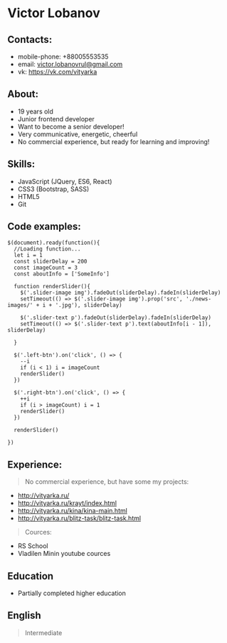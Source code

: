 # **Victor Lobanov**

## Contacts:

+ mobile-phone: +88005553535
+ email: victor.lobanovrul@gmail.com
+ vk: https://vk.com/vityarka

## About:
+ 19 years old
+ Junior frontend developer
+ Want to become a senior developer!
+ Very communicative, energetic, cheerful
+ No commercial experience, but ready for learning and improving!

## Skills:
+ JavaScript (JQuery, ES6, React)
+ CSS3 (Bootstrap, SASS)
+ HTML5
+ Git 

## Code examples:
```
$(document).ready(function(){
  //Loading function...
  let i = 1
  const sliderDelay = 200
  const imageCount = 3
  const aboutInfo = ['SomeInfo']

  function renderSlider(){
    $('.slider-image img').fadeOut(sliderDelay).fadeIn(sliderDelay)
    setTimeout(() => $('.slider-image img').prop('src', './news-images/' + i + '.jpg'), sliderDelay)

    $('.slider-text p').fadeOut(sliderDelay).fadeIn(sliderDelay)
    setTimeout(() => $('.slider-text p').text(aboutInfo[i - 1]), sliderDelay)

  }

  $('.left-btn').on('click', () => {
    --i
    if (i < 1) i = imageCount
    renderSlider()
  })

  $('.right-btn').on('click', () => {
    ++i
    if (i > imageCount) i = 1
    renderSlider()
  })

  renderSlider()

})
```

## Experience:

> No commercial experience, but have some my projects:

+ http://vityarka.ru/
+ http://vityarka.ru/krayt/index.html
+ http://vityarka.ru/kina/kina-main.html
+ http://vityarka.ru/blitz-task/blitz-task.html

> Cources:

+ RS School
+ Vladilen Minin youtube cources


## Education

+ Partially completed higher education

## English

> Intermediate
